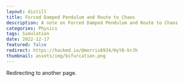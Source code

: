 ```yaml
---
layout: distill
title: Forced Damped Pendulum and Route to Chaos
description: A note on Forced Damped Pendulum and Route to Chaos
categories: Physics
tags: Simulation
date: 2022-12-17
featured: false
redirect: https://hackmd.io/@morris8934/HyY8-krJh
thumbnail: assets/img/bifurcation.png
---
```


Redirecting to another page.